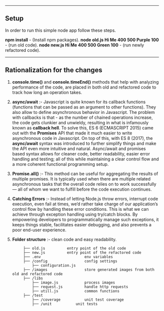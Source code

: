 
------

## Setup

In order to run this simple node app follow these steps.

**npm install** - (Install npm packages).
**node old.js Hi Me 400 500 Purple 100** - (run old code).
**node new.js Hi Me 400 500 Green 100** - (run newly refactored code).






-------

## Rationalization for the changes
 
1. **console.time()** and **console.timeEnd()** methods that help with analyzing performance of the code, are placed in both old and refactored code to track how long an operation takes.

2. **async/await** :- Javascript is quite known for its callback functions (functions that can be passed as an argument to other functions). They also allow to define asynchronous behavior in Javascript. The problem with callbacks is that - as the number of chained operations increase, the code gets clunkier and unwieldy, resulting in what is infamously known as **callback hell**. To solve this, ES 6 (ECMASCRIPT 2015) came out with the **Promises** API that made it much easier to write asynchronous code in Javascript. On top of this, with ES 8 (2017), the **async/await** syntax was introduced to further simplify things and make the API even more intuitive and natural. Async/await and promises based syntax allows for cleaner code, better readability, easier error handling and testing; all of this while maintaining a clear control flow and a more coherent functional programming setup.

3. **Promise.all()** :- This method can be useful for aggregating the results of multiple promises. It is typically used when there are multiple related asynchronous tasks that the overall code relies on to work successfully — all of whom we want to fulfill before the code execution continues.

4. **Catching Errors** :- Instead of letting Node.js throw errors, interrupt code execution, even fail at times, we’d rather take charge of our application’s control flow by handling these error conditions. This is what we can achieve through exception handling using try/catch blocks. By empowering developers to programmatically manage such exceptions, it keeps things stable,  facilitates easier debugging, and also prevents a poor end-user experience.

5. **Folder structure** :- clean code and easy readability.

            ├── old.js     		entry point of the old code
            ├── new.js			entry point of the refactored code
            ├── .env                    env variables
            ├── /config                 config settings
                ├── configuration.js
            ├── /images                 store generated images from both old and refactored code
            ├── /libs 
                ├── image.js            process images
                ├── request.js          handle http requests
                ├── utill.js            common functions
            ├── /test 
                ├── /coverage           unit test coverage
                ├── /unit          	unit tests
                
